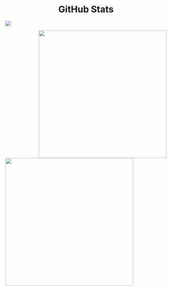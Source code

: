 <div align="center">
<section>
</div>

<!-- GitHub Stats Section -->
<div>
    <h1 align="center">GitHub Stats</h1>
</div>

<!-- GitHub Activity Graph -->
<div>
    <img align="center" src="https://activity-graph.herokuapp.com/graph?username=jackgkafaty&bg_color=FFFFFF&color=000000&line=000000&point=00FF00">
</div>
</p>
<div>
    <a href="https://github.com/jackgkafaty/github-readme-stats">
        <img align="right" src="https://github-readme-streak-stats.herokuapp.com/?user=jackgkafaty&fire=DD2727&count_private=true" width="400" />
    </a>
    <a href="https://github.com/jackgkafaty/">
        <img align="left" src="https://github-readme-stats.vercel.app/api?username=jackgkafaty&show_icons=true&count_private=true" width="400" />
    </a>
</div>
</section>

<div>

    
    
<section>    
  
  
</div>
 </section>
 
